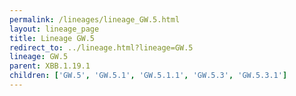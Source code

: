 ```yaml
---
permalink: /lineages/lineage_GW.5.html
layout: lineage_page
title: Lineage GW.5
redirect_to: ../lineage.html?lineage=GW.5
lineage: GW.5
parent: XBB.1.19.1
children: ['GW.5', 'GW.5.1', 'GW.5.1.1', 'GW.5.3', 'GW.5.3.1']
---
```


